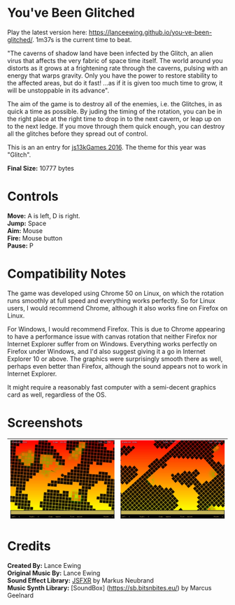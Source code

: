 # You've Been Glitched

Play the latest version here: https://lanceewing.github.io/you-ve-been-glitched/. 1m37s is the current time to beat.

"The caverns of shadow land have been infected by the Glitch, an alien virus that affects the very fabric of space time itself. The world around you distorts as it grows at a frightening rate through the caverns, pulsing with an energy that warps gravity. Only you have the power to restore stability to the affected areas, but do it fast! ...as if it is given too much time to grow, it will be unstoppable in its advance".

The aim of the game is to destroy all of the enemies, i.e. the Glitches, in as quick a time as possible. By juding the timing of the rotation, you can be in the right place at the right time to drop in to the next cavern, or leap up on to the next ledge. If you move through them quick enough, you can destroy all the glitches before they spread out of control.

This is an an entry for [js13kGames 2016](https://js13kgames.com/entries/2016). The theme for this year was "Glitch".

**Final Size:** 10777 bytes

# Controls
**Move:** A is left, D is right.  
**Jump:** Space  
**Aim:** Mouse    
**Fire:** Mouse button    
**Pause:** P  

# Compatibility Notes
The game was developed using Chrome 50 on Linux, on which the rotation runs smoothly at full speed and everything works perfectly. So for Linux users, I would recommend Chrome, although it also works fine on Firefox on Linux.

For Windows, I would recommend Firefox. This is due to Chrome appearing to have a performance issue with canvas rotation that neither Firefox nor Internet Explorer suffer from on Windows. Everything works perfectly on Firefox under Windows, and I'd also suggest giving it a go in Internet Explorer 10 or above. The graphics were surprisingly smooth there as well, perhaps even better than Firefox, although the sound appears not to work in Internet Explorer.

It might require a reasonably fast computer with a semi-decent graphics card as well, regardless of the OS.

# Screenshots

![](img/screenshot_1.jpg)           |  ![](img/screenshot_3.jpg)
:-------------------------:|:-------------------------:

# Credits
**Created By:** Lance Ewing  
**Original Music By:** Lance Ewing  
**Sound Effect Library:** [JSFXR](https://github.com/mneubrand/jsfxr) by Markus Neubrand  
**Music Synth Library:** [SoundBox] (https://sb.bitsnbites.eu/) by Marcus Geelnard  
